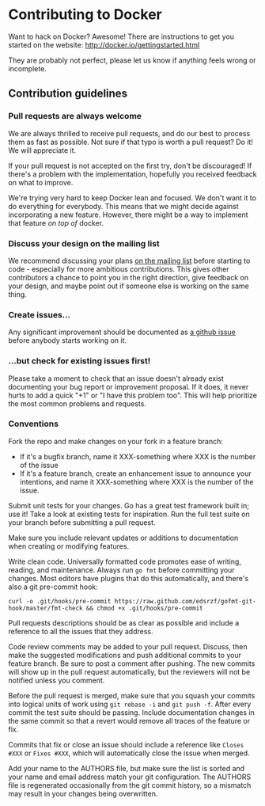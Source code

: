 # Contributing to Docker

Want to hack on Docker? Awesome! There are instructions to get you
started on the website: http://docker.io/gettingstarted.html

They are probably not perfect, please let us know if anything feels
wrong or incomplete.

## Contribution guidelines

### Pull requests are always welcome

We are always thrilled to receive pull requests, and do our best to
process them as fast as possible. Not sure if that typo is worth a pull
request? Do it! We will appreciate it.

If your pull request is not accepted on the first try, don't be
discouraged! If there's a problem with the implementation, hopefully you
received feedback on what to improve.

We're trying very hard to keep Docker lean and focused. We don't want it
to do everything for everybody. This means that we might decide against
incorporating a new feature. However, there might be a way to implement
that feature *on top of* docker.

### Discuss your design on the mailing list

We recommend discussing your plans [on the mailing
list](https://groups.google.com/forum/?fromgroups#!forum/docker-club)
before starting to code - especially for more ambitious contributions.
This gives other contributors a chance to point you in the right
direction, give feedback on your design, and maybe point out if someone
else is working on the same thing.

### Create issues...

Any significant improvement should be documented as [a github
issue](https://github.com/dotcloud/docker/issues) before anybody
starts working on it.

### ...but check for existing issues first!

Please take a moment to check that an issue doesn't already exist
documenting your bug report or improvement proposal. If it does, it
never hurts to add a quick "+1" or "I have this problem too". This will
help prioritize the most common problems and requests.

### Conventions

Fork the repo and make changes on your fork in a feature branch:

- If it's a bugfix branch, name it XXX-something where XXX is the number of the
  issue
- If it's a feature branch, create an enhancement issue to announce your
  intentions, and name it XXX-something where XXX is the number of the issue.

Submit unit tests for your changes.  Go has a great test framework built in; use
it! Take a look at existing tests for inspiration. Run the full test suite on
your branch before submitting a pull request.

Make sure you include relevant updates or additions to documentation when
creating or modifying features.

Write clean code. Universally formatted code promotes ease of writing, reading,
and maintenance. Always run `go fmt` before committing your changes. Most
editors have plugins that do this automatically, and there's also a git
pre-commit hook:

```
curl -o .git/hooks/pre-commit https://raw.github.com/edsrzf/gofmt-git-hook/master/fmt-check && chmod +x .git/hooks/pre-commit
```

Pull requests descriptions should be as clear as possible and include a
reference to all the issues that they address.

Code review comments may be added to your pull request. Discuss, then make the
suggested modifications and push additional commits to your feature branch. Be
sure to post a comment after pushing. The new commits will show up in the pull
request automatically, but the reviewers will not be notified unless you
comment.

Before the pull request is merged, make sure that you squash your commits into
logical units of work using `git rebase -i` and `git push -f`. After every
commit the test suite should be passing. Include documentation changes in the
same commit so that a revert would remove all traces of the feature or fix.

Commits that fix or close an issue should include a reference like `Closes #XXX`
or `Fixes #XXX`, which will automatically close the issue when merged.

Add your name to the AUTHORS file, but make sure the list is sorted and your
name and email address match your git configuration. The AUTHORS file is
regenerated occasionally from the git commit history, so a mismatch may result
in your changes being overwritten.
